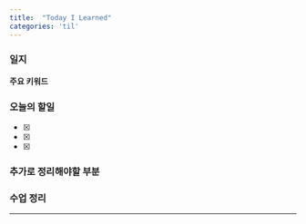 ```yaml
---
title:  "Today I Learned"
categories: 'til'
---
```

<!-- 
![aas](/assets/til/220328til1.png)

<img src="/assets/til/220328til1.png" width="100%" height="100%"> -->



### 일지



**주요 키워드**



### 오늘의 할일

- [x] 
- [x] 
- [x] 

### 추가로 정리해야할 부분



### 수업 정리

---


